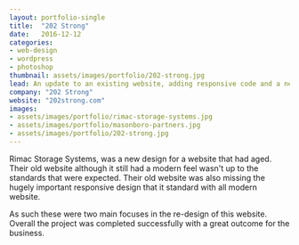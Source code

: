 ```yaml
---
layout: portfolio-single
title:  "202 Strong"
date:   2016-12-12
categories:
- web-design
- wordpress
- photoshop
thumbnail: assets/images/portfolio/202-strong.jpg
lead: An update to an existing website, adding responsive code and a new look
company: "202 Strong"
website: "202strong.com"
images:
- assets/images/portfolio/rimac-storage-systems.jpg
- assets/images/portfolio/masonboro-partners.jpg
- assets/images/portfolio/202-strong.jpg
---
```


Rimac Storage Systems, was a new design for a website that had aged. Their old website although it still had a modern feel wasn't up to the standards that were expected. Their old website was also missing the hugely important responsive design that it standard with all modern website.

As such these were two main focuses in the re-design of this website. Overall the project was completed successfully with a great outcome for the business.
